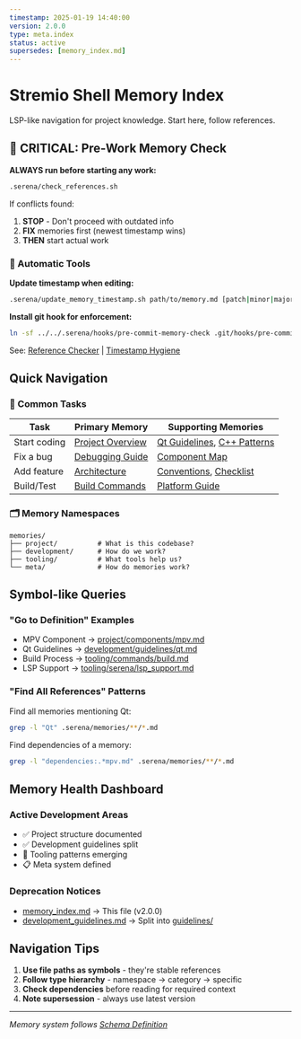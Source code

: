 ```yaml
---
timestamp: 2025-01-19 14:40:00
version: 2.0.0
type: meta.index
status: active
supersedes: [memory_index.md]
---
```


# Stremio Shell Memory Index

LSP-like navigation for project knowledge. Start here, follow references.

## 🚨 CRITICAL: Pre-Work Memory Check

**ALWAYS run before starting any work:**
```bash
.serena/check_references.sh
```

If conflicts found:
1. **STOP** - Don't proceed with outdated info
2. **FIX** memories first (newest timestamp wins)  
3. **THEN** start actual work

### 🔧 Automatic Tools

**Update timestamp when editing:**
```bash
.serena/update_memory_timestamp.sh path/to/memory.md [patch|minor|major]
```

**Install git hook for enforcement:**
```bash
ln -sf ../../.serena/hooks/pre-commit-memory-check .git/hooks/pre-commit
```

See: [Reference Checker](meta/reference_checker.md) | [Timestamp Hygiene](meta/timestamp_hygiene.md)

## Quick Navigation

### 🎯 Common Tasks

| Task | Primary Memory | Supporting Memories |
|------|----------------|-------------------|
| Start coding | [Project Overview](project/overview.md) | [Qt Guidelines](development/guidelines/qt.md), [C++ Patterns](tooling/serena/cpp_patterns.md) |
| Fix a bug | [Debugging Guide](development/workflows/debugging.md) | [Component Map](project/architecture.md#components) |
| Add feature | [Architecture](project/architecture.md) | [Conventions](development/conventions/code_style.md), [Checklist](development/checklists/task_completion.md) |
| Build/Test | [Build Commands](tooling/commands/build.md) | [Platform Guide](development/guidelines/platforms.md) |

### 🗂️ Memory Namespaces

```
memories/
├── project/          # What is this codebase?
├── development/      # How do we work?
├── tooling/          # What tools help us?
└── meta/             # How do memories work?
```

## Symbol-like Queries

### "Go to Definition" Examples

- MPV Component → [project/components/mpv.md](project/components/mpv.md)
- Qt Guidelines → [development/guidelines/qt.md](development/guidelines/qt.md)  
- Build Process → [tooling/commands/build.md](tooling/commands/build.md)
- LSP Support → [tooling/serena/lsp_support.md](tooling/serena/lsp_support.md)

### "Find All References" Patterns

Find all memories mentioning Qt:
```bash
grep -l "Qt" .serena/memories/**/*.md
```

Find dependencies of a memory:
```bash
grep -l "dependencies:.*mpv.md" .serena/memories/**/*.md
```

## Memory Health Dashboard

### Active Development Areas
- ✅ Project structure documented
- ✅ Development guidelines split
- 🔄 Tooling patterns emerging
- 📋 Meta system defined

### Deprecation Notices
- [memory_index.md](memory_index.md) → This file (v2.0.0)
- [development_guidelines.md](development_guidelines.md) → Split into [guidelines/](development/guidelines/)

## Navigation Tips

1. **Use file paths as symbols** - they're stable references
2. **Follow type hierarchy** - namespace → category → specific
3. **Check dependencies** before reading for required context
4. **Note supersession** - always use latest version

---
*Memory system follows [Schema Definition](memory_schema.md)*